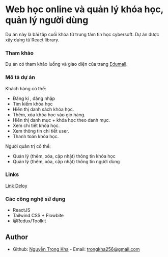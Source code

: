 # Web học online và quản lý khóa học, quản lý người dùng

Dự án này là bài tập cuối khóa từ trung tâm tin học cybersoft.
Dự án được xây dựng từ React library.

### Tham khảo

Dự án có tham khảo luồng và giao diện của trang [Edumall](https://edumall.vn/).

### Mô tả dự án

Khách hàng có thể:

- Đăng kí , đăng nhập
- Tìm kiếm khóa học
- Hiển thị danh sách khóa học.
- Thêm, xóa khóa học vào giỏ hàng.
- Hiển thị danh mục + khóa học theo danh mục.
- Xem chi tiết khóa học.
- Xem thông tin chi tiết user.
- Thanh toán khóa học.

Người quản trị có thể:

- Quản lý (thêm, xóa, cập nhật) thông tin khóa học
- Quản lý (thêm, xóa, cập nhật) thông tin người dùng

### Links

[Link Deloy](https://elearning-project-three.vercel.app/)

### Các công nghệ sử dụng

- ReactJS
- Tailwind CSS + Flowbite
- @Redux/Toolkit

## Author

- Github: [Nguyễn Trọng Kha](https://github.com/trongkha256) - Email: trongkha256@gmail.com
